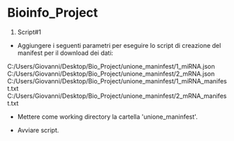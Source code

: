 # Bioinfo_Project


1) Script#1

- Aggiungere i seguenti parametri per eseguire lo script di creazione del manifest per il download dei dati:

C:/Users/Giovanni/Desktop/Bio_Project/unione_maninfest/1_miRNA.json
C:/Users/Giovanni/Desktop/Bio_Project/unione_maninfest/2_mRNA.json
C:/Users/Giovanni/Desktop/Bio_Project/unione_maninfest/1_miRNA_manifest.txt
C:/Users/Giovanni/Desktop/Bio_Project/unione_maninfest/2_mRNA_manifest.txt

- Mettere come working directory la cartella 'unione_maninfest'.

- Avviare script.